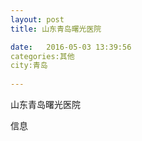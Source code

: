 ```yaml
--- 
layout: post 
title: 山东青岛曙光医院

date:   2016-05-03 13:39:56 
categories:其他  
city:青岛
  
--- 
```

   
山东青岛曙光医院

信息

